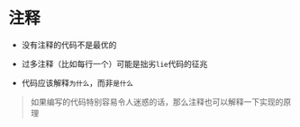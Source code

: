 注释
===

- 没有注释的代码不是最优的

- 过多注释（比如每行一个）可能是拙劣`lie`代码的征兆

- 代码应该解释`为什么`，而非`是什么`
   
> 如果编写的代码特别容易令人迷惑的话，那么注释也可以解释一下实现的原理